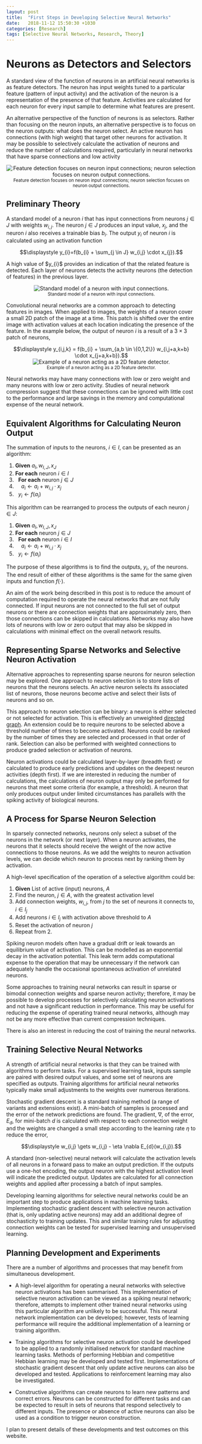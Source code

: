 ```yaml
---
layout: post
title:  "First Steps in Developing Selective Neural Networks"
date:   2018-11-12 15:50:30 +1030
categories: [Research]
tags: [Selective Neural Networks, Research, Theory]
---
```


# Neurons as Detectors and Selectors

A standard view of the function of neurons in an artificial neural networks is as feature detectors.
The neuron has input weights tuned to a particular feature (pattern of input activity) and the activation of the neuron is a representation of the presence of that feature.
Activities are calculated for each neuron for every input sample to determine what features are present.

An alternative perspective of the function of neurons is as selectors.
Rather than focusing on the neuron inputs, an alternative perspective is to focus on the neuron outputs: what does the neuron select.
An active neuron has connections (with high weight) that target other neurons for activation.
It may be possible to selectively calculate the activation of neurons and reduce the number of calculations required, particularly in neural networks that have sparse connections and low activity

<p align="center">
<img alt="Feature detection focuses on neuron input connections; neuron selection focuses on neuron output connections." src="/assets/network_detection_selection.svg"> <br />
<small>Feature detection focuses on neuron input connections; neuron selection focuses on neuron output connections.</small>
</p>


## Preliminary Theory

A standard model of a neuron $i$ that has input connections from neurons $j \in J$ with weights $w_{i,j}$.
The neuron $j \in J$ produces an input value, $x_{j}$, and the neuron $i$ also receives a trainable bias $b_{i}$.
The output $y_{i}$ of neuron $i$ is calculated using an activation function
<p align="center">
 $$\displaystyle y_{i}=f(b_{i} + \sum_{j \in J} w_{i,j} \cdot x_{j}).$$
 </p>
A high value of $y_{i}$  provides an indication of that the related feature is detected.
Each layer of neurons detects the activity neurons (the detection of features) in the previous layer.

<p align="center">
<img alt ="Standard model of a neuron with input connections." src="/assets/neuron_detector.svg"> <br />
<small>Standard model of a neuron with input connections.</small>
 </p>

Convolutional neural networks are a common approach to detecting features in images.
When applied to images, the weights of a neuron cover a small 2D patch of the image at a time.
This patch is shifted over the entire image with activation values at each location indicating the presence of the feature.
In the example below, the output of neuron $i$ is a result of a $3 \times 3$ patch of neurons,
<p align="center">
$$\displaystyle y_{i,j,k} = f(b_{i} + \sum_{a,b \in \{0,1,2\}} w_{i,j+a,k+b} \cdot x_{j+a,k+b}).$$ <br />
<img src="/assets/neuron_detect_convolution.svg" alt="Example of a neuron acting as a 2D feature detector."> <br />
<small>Example of a neuron acting as a 2D feature detector.</small>
 </p>

Neural networks may have many connections with low or zero weight and many neurons with low or zero activity.
Studies of neural network compression suggest that these connections can be ignored with little cost to the performance and large savings in the memory and computational expense of the neural network.


## Equivalent Algorithms for Calculating Neuron Output

The summation of inputs to the neurons, $i \in I$, can be presented as an algorithm:
1. **Given** $a_{I}, w_{I,J}, x_{J}$
2. **For each** neuron $i \in I$
3. &nbsp; **For each** neuron $j \in J$
3. &nbsp; &nbsp; $a_{i} \gets a_{i} + w_{i,j} \cdot x_{j}$
4. &nbsp; $y_{i} \gets f(a_{i})$

This algorithm can be rearranged to process the outputs of each neuron $j \in J$:
1. **Given** $a_{I}, w_{I, J}, x_{J}$
2. **For each** neuron $j \in J$
2. &nbsp; **For each** neuron $i \in I$
3. &nbsp; &nbsp; $a_{i} \gets a_{i} + w_{i,j} \cdot x_{j}$
4. &nbsp; $y_{i} \gets f(a_{i})$

The purpose of these algorithms is to find the outputs, $y_{i}$, of the neurons.
The end result of either of these algorithms is the same for the same given inputs and function $f(\cdot)$.

An aim of the work being described in this post is to reduce the amount of computation required to operate the neural networks that are not fully connected.
If input neurons are not connected to the full set of output neurons or there are connection weights that are approximately zero, then those connections can be skipped in calculations.
Networks may also have lots of neurons with low or zero output that may also be skipped in calculations with minimal effect on the overall network results.


## Representing Sparse Networks and Selective Neuron Activation

Alternative approaches to representing sparse neurons for neuron selection may be explored.
One approach to neuron selection is to store lists of neurons that the neurons selects.
An active neuron selects its associated list of neurons, those neurons become active and select their lists of neurons and so on.

This approach to neuron selection can be binary: a neuron is either selected or not selected for activation.
This is effectively an unweighted [directed graph](https://en.wikipedia.org/wiki/Directed_graph).
An extension could be to require neurons to be selected above a threshold number of times to become activated.
Neurons could be ranked by the number of times they are selected and processed in that order of rank.
Selection can also be performed with weighted connections to produce graded selection or activation of neurons.

Neuron activations could be calculated layer-by-layer (breadth first) or calculated to produce early predictions and updates on the deepest neuron activities (depth first).
If we are interested in reducing the number of calculations, the calculations of neuron output may only be performed for neurons that meet some criteria (for example, a threshold).
A neuron that only produces output under limited circumstances has parallels with the spiking activity of biological neurons.


## A Process for Sparse Neuron Selection

In sparsely connected networks, neurons only select a subset of the neurons in the network (or next layer).
When a neuron activates, the neurons that it selects should receive the weight of the now active connections to those neurons.
As we add the weights to neuron activation levels, we can decide which neuron to process next by ranking them by activation.

A high-level specification of the operation of a selective algorithm could be:

1. **Given** List of active (input) neurons, $A$
2. Find the neuron, $j \in A$, with the greatest activation level
3. Add connection weights, $w_{i,j}$, from $j$ to the set of neurons it connects to, $i \in I_{j}$
4. Add neurons $i \in I_{j}$ with activation above threshold to $A$
5. Reset the activation of neuron $j$
6. Repeat from 2.

Spiking neuron models often have a gradual drift or leak towards an equilibrium value of activation.
This can be modelled as an exponential decay in the activation potential.
This leak term adds computational expense to the operation that may be unnecessary if the network can adequately handle the occasional spontaneous activation of unrelated neurons.

Some approaches to training neural networks can result in sparse or bimodal connection weights and sparse neuron activity; therefore, it may be possible to develop processes for selectively calculating neuron activations and not have a significant reduction in performance.
This may be useful for reducing the expense of operating trained neural networks, although may not be any more effective than current compression techniques.

There is also an interest in reducing the cost of training the neural networks.


## Training Selective Neural Networks

A strength of artificial neural networks is that they can be trained with algorithms to perform tasks.
For a supervised learning task, inputs sample are paired with desired output values, and some set of neurons are specified as outputs.
Training algorithms for artificial neural networks typically make small adjustments to the weights over numerous iterations.

Stochastic gradient descent is a standard training method (a range of variants and extensions exist).
A mini-batch of samples is processed and the error of the network predictions are found.
The gradient, $\nabla$, of the error, $E_{d}$, for mini-batch $d$ is calculated with  respect to each connection weight and the weights are changed a small step according to the learning rate $\eta$ to reduce the error,
<p align="center"> $$\displaystyle w_{i,j} \gets w_{i,j} - \eta \nabla E_{d}(w_{i,j}).$$ </p>

A standard (non-selective) neural network will calculate the activation levels of all neurons in a forward pass to make an output prediction.
If the outputs use a one-hot encoding, the output neuron with the highest activation level will indicate the predicted output.
Updates are calculated for all connection weights and applied after processing a batch of input samples.  

Developing learning algorithms for selective neural networks could be an important step to produce applications in machine learning tasks.
Implementing stochastic gradient descent with selective neuron activation (that is, only updating active neurons) may add an additional degree of stochasticity to training updates.
This and similar training rules for adjusting connection weights can be tested for supervised learning and unsupervised learning.


## Planning Development and Experiments

There are a number of algorithms and processes that may benefit from simultaneous development.

* A high-level algorithm for operating a neural networks with selective neuron activations has been summarised.
This implementation of selective neuron activation can be viewed as a spiking neural network; therefore, attempts to implement other trained neural networks using this particular algorithm are unlikely to be successful.
This neural network implementation can be developed; however, tests of learning performance will require the additional implementation of a learning or training algorithm.

* Training algorithms for selective neuron activation could be developed to be applied to a randomly initialised network for standard machine learning tasks.
Methods of performing Hebbian and competitive Hebbian learning may be developed and tested first.
Implementations of stochastic gradient descent that only update active neurons can also be developed and tested.
Applications to reinforcement learning may also be investigated.

* Constructive algorithms can create neurons to learn new patterns and correct errors.
Neurons can be constructed for different tasks and can be expected to result in  sets of neurons that respond selectively to different inputs.
The presence or absence of active neurons can also be used as a condition to trigger neuron construction.

I plan to present details of these developments and test outcomes on this website.
